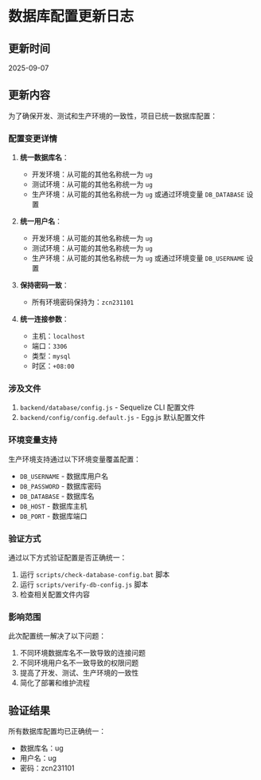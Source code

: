 # 数据库配置更新日志

## 更新时间

2025-09-07

## 更新内容

为了确保开发、测试和生产环境的一致性，项目已统一数据库配置：

### 配置变更详情

1. **统一数据库名**：
   - 开发环境：从可能的其他名称统一为 `ug`
   - 测试环境：从可能的其他名称统一为 `ug`
   - 生产环境：从可能的其他名称统一为 `ug` 或通过环境变量 `DB_DATABASE` 设置

2. **统一用户名**：
   - 开发环境：从可能的其他名称统一为 `ug`
   - 测试环境：从可能的其他名称统一为 `ug`
   - 生产环境：从可能的其他名称统一为 `ug` 或通过环境变量 `DB_USERNAME` 设置

3. **保持密码一致**：
   - 所有环境密码保持为：`zcn231101`

4. **统一连接参数**：
   - 主机：`localhost`
   - 端口：`3306`
   - 类型：`mysql`
   - 时区：`+08:00`

### 涉及文件

1. `backend/database/config.js` - Sequelize CLI 配置文件
2. `backend/config/config.default.js` - Egg.js 默认配置文件

### 环境变量支持

生产环境支持通过以下环境变量覆盖配置：

- `DB_USERNAME` - 数据库用户名
- `DB_PASSWORD` - 数据库密码
- `DB_DATABASE` - 数据库名
- `DB_HOST` - 数据库主机
- `DB_PORT` - 数据库端口

### 验证方式

通过以下方式验证配置是否正确统一：

1. 运行 `scripts/check-database-config.bat` 脚本
2. 运行 `scripts/verify-db-config.js` 脚本
3. 检查相关配置文件内容

### 影响范围

此次配置统一解决了以下问题：

1. 不同环境数据库名不一致导致的连接问题
2. 不同环境用户名不一致导致的权限问题
3. 提高了开发、测试、生产环境的一致性
4. 简化了部署和维护流程

## 验证结果

所有数据库配置均已正确统一：

- 数据库名：ug
- 用户名：ug
- 密码：zcn231101